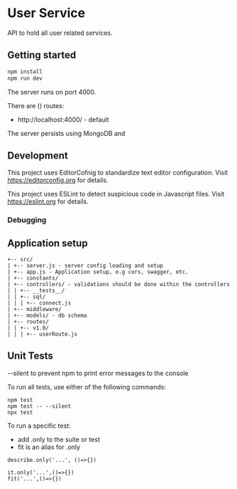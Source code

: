 # User Service

API to hold all user related services.

## Getting started

```bash
npm install
npm run dev
```

The server runs on port 4000.

There are () routes:

- http://localhost:4000/ - default

The server persists using MongoDB and

## Development

This project uses EditorCofnig to standardize text editor configuration. Visit https://editorconfig.org for details.

This project uses ESLint to detect suspicious code in Javascript files. Visit https://eslint.org for details.

### Debugging

## Application setup

```
+-- src/
| +-- server.js - server config loading and setup
| +-- app.js - Application setup, e.g cors, swagger, etc.
| +-- constants/
| +-- controllers/ - validations should be done within the controllers
| | +-- __tests__/
| | +-- sql/
| | | +-- connect.js
| +-- middleware/
| +-- models/ - db schema
| +-- routes/
| | +-- v1.0/
| | | +-- userRoute.js
```

## Unit Tests

--silent to prevent npm to print error messages to the console

To run all tests, use either of the following commands:

```
npm test
npm test -- --silent
npx test
```

To run a specific test:

- add .only to the suite or test
- fit is an alias for .only

```
describe.only('...', ()=>{})

it.only('...',()=>{})
fit('...',()=>{})
```
